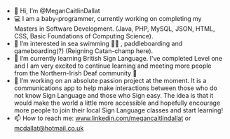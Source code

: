 - 👋 Hi, I’m @MeganCaitlinDallat
- 💻 I am a baby-programmer, currently working on completing my Masters in Software Development. (Java, PHP, MySQL, JSON, HTML, CSS, Basic Foundations of Computing Science).
- 👀 I’m interested in sea swimming 🏊‍♀️ , paddleboarding and gameboarding(?) (Reigning Catan-champ here).
- 🌱 I’m currently learning British Sign Language. I've completed Level one and I am very excited to continue learning and meeting more people from the Northern-Irish Deaf community 👐
- 💞️ I’m working on an absolute passion project at the moment. It is a communications app to help make interactions between those who do not know Sign Language and those who Sign easy. The idea is that it would make the world a little more accessible and hopefully encourage more people to join their local Sign Language classes and start learning!
- 📫 How to reach me: www.linkedin.com/megancaitlindallat or mcdallat@hotmail.co.uk 

<!---
MeganCaitlinDallat/MeganCaitlinDallat is a ✨ special ✨ repository because its `README.md` (this file) appears on your GitHub profile.
You can click the Preview link to take a look at your changes.
--->
